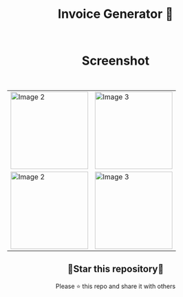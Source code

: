 <h1 align="center"> Invoice Generator 📱 </h1>
<br/>
<h1 align="center"> Screenshot </h1>
<br/>
<table align="center">
  <tr>
    <td><img src="https://github.com/Aayush014/invoice_generator/assets/133498952/44b48054-332e-4024-8746-d80737282c65" alt="Image 2" width="180" height="auto"></td>
    <td><img src="https://github.com/Aayush014/invoice_generator/assets/133498952/4a29130d-6861-4792-bc39-8dffb5241c5b" alt="Image 3" width="180" height="auto"></td>

  </tr>
  <tr>
    <td><img src="https://github.com/Aayush014/invoice_generator/assets/133498952/af3b11d1-d45f-4c1c-868f-b59d72614bcb" alt="Image 2" width="180" height="auto"></td>
    <td><img src="https://github.com/Aayush014/invoice_generator/assets/133498952/8e829baa-e971-4bd8-955d-9c89ce4a8a69" alt="Image 3" width="180" height="auto"></td>

  </tr>
  </table>

<div align=center>

<h2>🌟Star this repository🌟</h2>

Please ⭐️ this repo and share it with others

</div>

<br>
